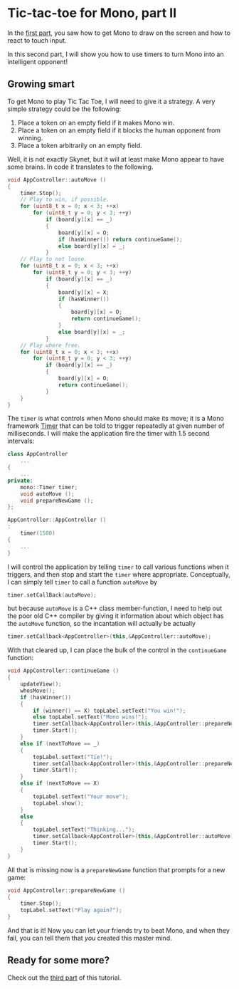 # Tic-tac-toe for Mono, part II

In the [first part](README.md), you saw how to get Mono to draw on the
screen and how to react to touch input.

In this second part, I will show you how to use timers to turn Mono into an intelligent opponent!

## Growing smart

To get Mono to play Tic Tac Toe, I will need to give it a strategy.  A
very simple strategy could be the following:

1. Place a token on an empty field if it makes Mono win.
1. Place a token on an empty field if it blocks the human opponent from winning.
1. Place a token arbitrarily on an empty field.

Well, it is not exactly Skynet, but it will at least make Mono appear to
have some brains.  In code it translates to the following.

```cpp
void AppController::autoMove ()
{
    timer.Stop();
    // Play to win, if possible.
    for (uint8_t x = 0; x < 3; ++x)
        for (uint8_t y = 0; y < 3; ++y)
            if (board[y][x] == _)
            {
                board[y][x] = O;
                if (hasWinner()) return continueGame();
                else board[y][x] = _;
            }
    // Play to not loose.
    for (uint8_t x = 0; x < 3; ++x)
        for (uint8_t y = 0; y < 3; ++y)
            if (board[y][x] == _)
            {
                board[y][x] = X;
                if (hasWinner())
                {
                    board[y][x] = O;
                    return continueGame();
                }
                else board[y][x] = _;
            }
    // Play where free.
    for (uint8_t x = 0; x < 3; ++x)
        for (uint8_t y = 0; y < 3; ++y)
            if (board[y][x] == _)
            {
                board[y][x] = O;
                return continueGame();
            }
    }
}
```

The `timer` is what controls when Mono should make its move; it is
a Mono framework [Timer](http://developer.openmono.com/en/latest/reference/mono_Timer.html)
that can be told to trigger repeatedly at given number of milliseconds.
I will make the application fire the timer with 1.5 second intervals:

```cpp
class AppController
    ...
{
    ...
private:
    mono::Timer timer;
    void autoMove ();
    void prepareNewGame ();
};

AppController::AppController ()
:
    timer(1500)
{
    ...
}
```

I will control the application by telling `timer` to call
various functions
when it triggers, and then stop and start the `timer` where appropriate.
Conceptually, I can simply tell `timer` to call a function `autoMove` by
```cpp
timer.setCallBack(autoMove);
```
but because `autoMove` is a C++ class member-function, I need to help out the poor old C++ compiler by giving it information about which object has the
`autoMove` function, so the incantation will actually be actually
```cpp
timer.setCallback<AppController>(this,&AppController::autoMove);
```

With that cleared up, I can place the bulk of the control in the
`continueGame` function:

```cpp
void AppController::continueGame ()
{
    updateView();
    whosMove();
    if (hasWinner())
    {
        if (winner() == X) topLabel.setText("You win!");
        else topLabel.setText("Mono wins!");
        timer.setCallback<AppController>(this,&AppController::prepareNewGame);
        timer.Start();
    }
    else if (nextToMove == _)
    {
        topLabel.setText("Tie!");
        timer.setCallback<AppController>(this,&AppController::prepareNewGame);
        timer.Start();
    }
    else if (nextToMove == X)
    {
        topLabel.setText("Your move");
        topLabel.show();
    }
    else
    {
        topLabel.setText("Thinking...");
        timer.setCallback<AppController>(this,&AppController::autoMove);
        timer.Start();
    }
}
```

All that is missing now is a `prepareNewGame` function that prompts for a new game:

```cpp
void AppController::prepareNewGame ()
{
    timer.Stop();
    topLabel.setText("Play again?");
}
```

And that is it!  Now you can let your friends try to beat Mono, and when
they fail, you can tell them that *you* created this master mind.

## Ready for some more?

Check out the [third part](README3.md) of this tutorial.
